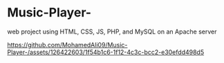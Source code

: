 # Music-Player-
web project using HTML, CSS, JS, PHP, and MySQL on an Apache server 

 


https://github.com/MohamedAli09/Music-Player-/assets/126422603/1f54b1c6-1f12-4c3c-bcc2-e30efdd498d5

